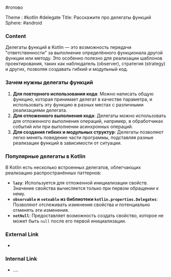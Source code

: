#готово 

Theme : #kotlin #delegate
Title: Расскажите про делегаты функций
Sphere: #android 

### Content

Делегаты функций в Kotlin — это возможность передачи "ответственности" за выполнение определённого функционала другой функции или методу. Это особенно полезно для реализации шаблонов проектирования, таких как наблюдатель (observer), стратегия (strategy) и других, позволяя создавать гибкий и модульный код.

### Зачем нужны делегаты функций

1. **Для повторного использования кода**: Можно написать общую функцию, которая принимает делегат в качестве параметра, и использовать эту функцию в разных местах с различными реализациями делегата.
2. **Для отложенного выполнения кода**: Делегаты можно использовать для отложенного выполнения операций, например, в обработчиках событий или при выполнении асинхронных операций.
3. **Для создания гибких и модульных структур**: Делегаты позволяют легко менять поведение части программы, подставляя разные реализации функций в зависимости от ситуации.

### Популярные делегаты в Kotlin

В Kotlin есть несколько встроенных делегатов, облегчающих реализацию распространённых паттернов:

- **`lazy`**: Используется для отложенной инициализации свойств. Значение свойства вычисляется только при первом обращении к нему.
- **`observable` и `vetoable` из библиотеки `kotlin.properties.Delegates`**: Позволяют отслеживать изменения свойства и потенциально отменять эти изменения.
- **`notNull`**: Предоставляет возможность создать свойство, которое не может быть `null` после его первой инициализации.
### External Link

- 

### Internal Link

- ....